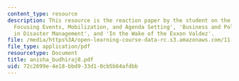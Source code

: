 ```yaml
---
content_type: resource
description: This resource is the reaction paper by the student on the topics 'Disaster
  Focusing Events, Mobilization, and Agenda Setting', 'Business and Political Dimensions
  in Disaster Management', and 'In the Wake of the Exxon Valdez'.
file: /media/https%3A/open-learning-course-data-rc.s3.amazonaws.com/11-941-disaster-vulnerability-and-resilience-spring-2005/72c2699e4e18bbd933d10cb5b64afdbb_anisha_budhiraj8.pdf
file_type: application/pdf
resourcetype: Document
title: anisha_budhiraj8.pdf
uid: 72c2699e-4e18-bbd9-33d1-0cb5b64afdbb
---
```

